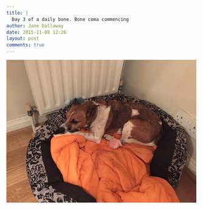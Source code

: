 ```yaml
---
title: |
  Day 3 of a daily bone. Bone coma commencing
author: Jane Dallaway
date: 2015-11-08 12:26
layout: post
comments: true
---
```


<div><a href="/media/tp_IMG_4490.JPG"><img src="/media/tp_thumb_IMG_4490.JPG" width="500" height="375"/></a></div>



  

      